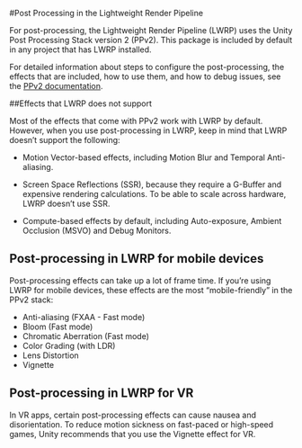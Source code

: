 #Post Processing in the Lightweight Render Pipeline

For post-processing, the Lightweight Render Pipeline (LWRP) uses the Unity Post Processing Stack version 2 (PPv2). This package is included by default in any project that has LWRP installed.

For detailed information about steps to configure the post-processing, the effects that are included, how to use them, and how to debug issues, see the [PPv2 documentation](<https://docs.unity3d.com/Packages/com.unity.postprocessing@2.1/manual/index.html>).



##Effects that LWRP does not support

Most of the effects that come with PPv2 work with LWRP by default. However, when you use post-processing in LWRP, keep in mind that LWRP doesn’t support the following:

- Motion Vector-based effects, including Motion Blur and Temporal Anti-aliasing. 

- Screen Space Reflections (SSR), because they require a G-Buffer and expensive rendering calculations. To be able to scale across hardware, LWRP doesn’t use SSR.
- Compute-based effects by default, including Auto-exposure, Ambient Occlusion (MSVO) and Debug Monitors. 

## Post-processing in LWRP for mobile devices

Post-processing effects can take up a lot of frame time. If you’re using LWRP for mobile devices, these effects are the most “mobile-friendly” in the PPv2 stack:

- Anti-aliasing (FXAA - Fast mode)
- Bloom (Fast mode)
- Chromatic Aberration (Fast mode)
- Color Grading (with LDR)
- Lens Distortion
- Vignette

## Post-processing in LWRP for VR

In VR apps, certain post-processing effects can cause nausea and disorientation. To reduce motion sickness on fast-paced or high-speed games, Unity recommends that you use the Vignette effect for VR. 
